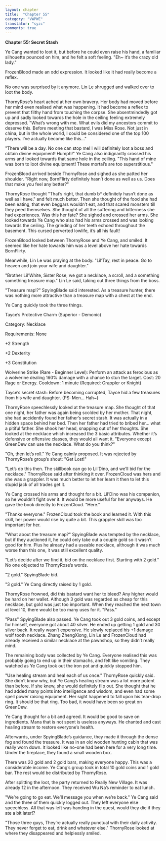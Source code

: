```yaml
---
layout: chapter
title:  "Chapter 55"
category: "VWPWE"
translator: "syzc"
comments: true
---
```


**Chapter 55: Secret Stash**
 
Ye Cang wanted to loot it, but before he could even raise his hand, a familiar silhouette pounced on him, and he felt a soft feeling. "Eh~ it’s the crazy old lady." 
 
FrozenBlood made an odd expression. It looked like it had really become a reflex. 
 
No one was surprised by it anymore. Lin Le shrugged and walked over to loot the body.
 
ThornyRose’s heart ached at her own bravery. Her body had moved before her mind even realised what was happening. It had become a reflex to prevent that filthy hand from touching the corpse. She absentmindedly got up and sadly looked towards the hole in the ceiling feeling extremely depressed. "What’s wrong with me. What evils did my ancestors commit to deserve this. Before meeting that bastard, I was Miss Rose. Not just in china, but in the whole world, I could be considered one of the top 100 players. I’ve actually become like this..."
 
"There will be a day. No one can stop me! I will definitely loot a boss and obtain divine equipment! Humph!" Ye Cang also indignantly crossed his arms and looked towards that same hole in the ceiling. "This hand of mine was born to loot divine equipment! These mortal’s are too superstitious." 
 
FrozenBlood arrived beside ThornyRose and sighed as she patted her shoulder. "Right now, BornFlirty definitely hasn’t done as well as us. Does that make you feel any better?"
 
ThornyRose thought "That’s right, that dumb b\* definitely hasn’t done as well as I have." and felt much better. Then she thought of the food she had been eating, that even beggars wouldn’t eat, and that scared monsters till they peed themselves. She thought of all the suffering and bitterness she had experiences. Was this her fate? She sighed and crossed her arms. She looked towards Ye Cang who also had his arms crossed and was looking towards the ceiling. The grinding of her teeth echoed throughout the basement. This cursed perverted lowlife, it’s all his fault!
 
FrozenBlood looked between ThornyRose and Ye Cang, and smiled. It seemed like her hate towards him was a level above her hate towards BornFlirty.
 
Meanwhile, Lin Le was praying at the body. "Lil’Tay, rest in peace. Go to heaven and join your wife and daughter."
 
"Brother Lil’White, Sister Rose, we got a necklace, a scroll, and a something something treasure map." Lin Le said, taking out three things from the boss.
 
"Treasure map!?" SpyingBlade said interested. As a treasure hunter, there was nothing more attractive than a treasure map with a chest at the end.
 
Ye Cang quickly took the three things.
 
Tayce’s Protective Charm (Superior - Demonic)
 
Category: Necklace
 
Requirements: None
 
+2 Strength
 
+2 Dexterity
 
+3 Constitution
 
Wolverine Strike (Rare - Beginner Level): Perform an attack as ferocious as a wolverine dealing 160% damage with a chance to stun the target. Cost: 20 Rage or Energy. Cooldown: 1 minute (Required: Grappler or Knight)
 
Tayce’s secret stash: Before becoming corrupted, Tayce hid a few treasures from his wife and daughter. (PS: Men... Hah~)
 
ThornyRose speechlessly looked at the treasure map. She thought of that one night, her father was again being scolded by her mother. That night, she had accidently found her father’s secret stash. It was actually in a hidden space behind her bed. Then her father had tried to bribed her... what a pitiful father. She shook her head, snapping out of her thoughts. She looked at the necklace which increased the 3 basic attributes. Whether it’s defensive or offensive classes, they would all want it. "Everyone except GreenDew can use the necklace. What do you think?" 
 
"Oh, then let’s roll." Ye Cang calmly proposed. It was rejected by ThornyRose’s group’s shout: "Get Lost!" 
 
"Let’s do this then. The skillbook can go to Lil’Dino, and we’ll bid for the necklace." ThornyRose said after thinking it over. FrozenCloud was hers and she was a grappler. It was much better to let her learn it then to let this stupid jack of all trades get it.
 
Ye Cang crossed his arms and thought for a bit. Lil’Dino was his companion, so he wouldn’t fight over it. It would be more useful for her anyways. He gave the book directly to FrozenCloud. "Here." 
 
"Thanks everyone." FrozenCloud took the book and learned it. With this skill, her power would rise by quite a bit. This grappler skill was too important for her.
 
"What about the treasure map?" SpyingBlade was tempted by the necklace, but if they auctioned it, he could only take out a couple gold so it wasn’t good for him. Plus he already had a useable necklace, although it was much worse than this one, it was still excellent quality.
 
"Let’s decide after we find it, bid on the necklace first. Starting with 2 gold." No one objected to ThornyRose’s words.
 
"2 gold." SpyingBlade bid.
 
"3 gold." Ye Cang directly raised by 1 gold.
 
ThornyRose frowned, did this bastard want her to bleed? Any higher would be hard on her wallet. Although 3 gold was regarded as cheap for this necklace, but gold was just too important. When they reached the next town at level 10, there would be too many uses for it. "Pass."
 
"Pass" SpyingBlade also passed. Ye Cang took out 3 gold coins, and except for himself, everyone got about 40 silver. He ended up getting 1 gold and 30 silver back. It really wasn’t expensive. He slowly replaced his +1 damage wolf tooth necklace. Zhang ZhengXiong, Lin Le and FrozenCloud had already received a similar necklace at the pawnshop, so they didn’t really mind. 
 
The remaining body was collected by Ye Cang. Everyone realised this was probably going to end up in their stomachs, and felt like vomiting. They watched as Ye Cang took out the iron pot and quickly stopped him.
 
"Use healing stream and heal each of us once." ThornyRose quickly said. She didn’t know why, but Ye Cang’s healing stream was a lot more potent than before. If she knew, she would definitely flip out. She thought that he had added many points into intelligence and wisdom, and even had some spell power raising equipment. Her sight happened to fall upon his tear-drop ring. It should be that ring. Too bad, it would have been so great on GreenDew.  
 
Ye Cang thought for a bit and agreed. It would be good to save on ingredients. Mana that is not spent is useless anyways. He chanted and cast healing stream to restore everyone’s health.
 
Afterwards, under SpyingBlade’s guidance, they made it through the dense fog and found the treasure. It was in an old wooden hunting cabin that was really worn down. It looked like no-one had been here for a very long time. Under the fireplace, they found a small wooden box.
 
There was 20 gold and 2 gold bars, making everyone happy. This was a considerable income. Ye Cang’s group took in total 10 gold coins and 1 gold bar. The rest would be distributed by ThornyRose.
 
After splitting the loot, the party returned to Really New Village. It was already 12 in the afternoon. They received Wu Na’s reminder to eat lunch.
 
"We’re going to go eat. We’ll message you when we’re back." Ye Cang said and the three of them quickly logged out. They left everyone else speechless. All that was left was handing in the quest, would they die if they ate a bit later!?
 
"Those three guys, They’re actually really punctual with their daily activity. They never forget to eat, drink and whatever else." ThornyRose looked at where they disappeared and helplessly smiled.